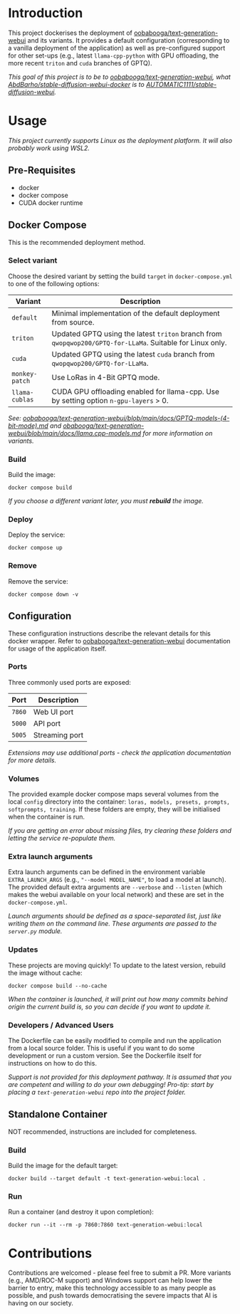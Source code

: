 # Introduction
This project dockerises the deployment of [oobabooga/text-generation-webui](https://github.com/oobabooga/text-generation-webui) and its variants. It provides a default configuration (corresponding to a vanilla deployment of the application) as well as pre-configured support for other set-ups (e.g., latest `llama-cpp-python` with GPU offloading, the more recent `triton` and `cuda` branches of GPTQ).

*This goal of this project is to be to [oobabooga/text-generation-webui](https://github.com/oobabooga/text-generation-webui), what [AbdBarho/stable-diffusion-webui-docker](https://github.com/AbdBarho/stable-diffusion-webui-docker) is to [AUTOMATIC1111/stable-diffusion-webui](https://github.com/AUTOMATIC1111/stable-diffusion-webui).*

# Usage
*This project currently supports Linux as the deployment platform. It will also probably work using WSL2.*

## Pre-Requisites
- docker
- docker compose
- CUDA docker runtime

## Docker Compose
This is the recommended deployment method.

### Select variant
Choose the desired variant by setting the build `target` in `docker-compose.yml` to one of the following options:

| Variant | Description | 
|---|---|
| `default` | Minimal implementation of the default deployment from source.  |
| `triton` | Updated GPTQ using the latest `triton` branch from `qwopqwop200/GPTQ-for-LLaMa`. Suitable for Linux only. |
| `cuda` | Updated GPTQ using the latest `cuda` branch from `qwopqwop200/GPTQ-for-LLaMa`. |
| `monkey-patch` | Use LoRas in 4-Bit GPTQ mode. |
| `llama-cublas` | CUDA GPU offloading enabled for llama-cpp. Use by setting option `n-gpu-layers` > 0. |

*See: [oobabooga/text-generation-webui/blob/main/docs/GPTQ-models-(4-bit-mode).md](https://github.com/oobabooga/text-generation-webui/blob/main/docs/GPTQ-models-(4-bit-mode).md) and [obabooga/text-generation-webui/blob/main/docs/llama.cpp-models.md](https://github.com/oobabooga/text-generation-webui/blob/main/docs/llama.cpp-models.md) for more information on variants.*

### Build
Build the image:

`docker compose build`

*If you choose a different variant later, you must **rebuild** the image.*

### Deploy
Deploy the service:

`docker compose up`

### Remove
Remove the service:

`docker compose down -v`

## Configuration
These configuration instructions describe the relevant details for this docker wrapper. Refer to [oobabooga/text-generation-webui](https://github.com/oobabooga/text-generation-webui) documentation for usage of the application itself.

### Ports
Three commonly used ports are exposed:

|  Port  | Description |
|  ----  | ----------- |
| `7860` | Web UI port |
| `5000` | API port    |
| `5005` | Streaming port |

*Extensions may use additional ports - check the application documentation for more details.*

### Volumes
The provided example docker compose maps several volumes from the local `config` directory into the container: `loras, models, presets, prompts, softprompts, training`. If these folders are empty, they will be initialised when the container is run.

*If you are getting an error about missing files, try clearing these folders and letting the service re-populate them.*

### Extra launch arguments
Extra launch arguments can be defined in the environment variable `EXTRA_LAUNCH_ARGS` (e.g., `"--model MODEL_NAME"`, to load a model at launch). The provided default extra arguments are `--verbose` and `--listen` (which makes the webui available on your local  network) and these are set in the `docker-compose.yml`.

*Launch arguments should be defined as a space-separated list, just like writing them on the command line. These arguments are passed to the `server.py` module.*

### Updates
These projects are moving quickly! To update to the latest version, rebuild the image without cache:

`docker compose build --no-cache`

*When the container is launched, it will print out how many commits behind origin the current build is, so you can decide if you want to update it.*

### Developers / Advanced Users
The Dockerfile can be easily modified to compile and run the application from a local source folder. This is useful if you want to do some development or run a custom version. See the Dockerfile itself for instructions on how to do this.

*Support is not provided for this deployment pathway. It is assumed that you are competent and willing to do your own debugging! Pro-tip: start by placing a `text-generation-webui` repo into the project folder.*

## Standalone Container
NOT recommended, instructions are included for completeness.

### Build
Build the image for the default target:

`docker build --target default -t text-generation-webui:local .`

### Run
Run a container (and destroy it upon completion):

`docker run --it --rm -p 7860:7860 text-generation-webui:local`

# Contributions
Contributions are welcomed - please feel free to submit a PR. More variants (e.g., AMD/ROC-M support) and Windows support can help lower the barrier to entry, make this technology accessible to as many people as possible, and push towards democratising the severe impacts that AI is having on our society.
